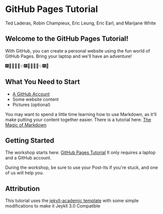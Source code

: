 # GitHub Pages Tutorial

Ted Laderas, Robin Champieux, Eric Leung, Eric Earl, and Marijane White

## Welcome to the GitHub Pages Tutorial!

With GitHub, you can create a personal website using the fun world of GitHub Pages. Bring your laptop and we'll have an adventure!

:fireworks::tada::ghost::mushroom::guitar::sparkles::fireworks::tada::ghost::mushroom::guitar::sparkles::fireworks::tada:

## What You Need to Start

+ [A GitHub Account](https://github.com/join?source=header-home)
+ Some website content
+ Pictures (optional)

You may want to spend a little time learning how to use Markdown, as it'll make putting your content together easier. There is a tutorial here: [The Magic of Markdown](https://github.com/laderast/magic-of-markdown/blob/master/magic-of-markdown.md)

## Getting Started

The workshop starts here: [GitHub Pages Tutorial](http://biodata-club.github.io/githubPagesTutorial) It only requires a laptop and a GitHub account.

During the workshop, be sure to use your Post-Its if you're stuck, and one of us will help you.

## Attribution

This tutorial uses the [jekyll-academic template](https://github.com/NCSU-Libraries/jekyll-academic) with some simple modifications to make it Jeykll 3.0 Compatible
